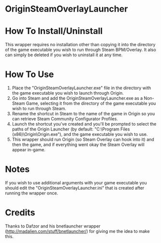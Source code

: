 # OriginSteamOverlayLauncher
How To Install/Uninstall
========================
This wrapper requires no installation other than copying it into the directory of the game executable you wish to run through Steam BPM/Overlay. It also can simply be deleted if you wish to uninstall it at any time.


How To Use
==========
1) Place the "OriginSteamOverlayLauncher.exe" file in the directory with the game executable you wish to launch through Origin.
2) Go into Steam and add the OriginSteamOverlayLauncher.exe as a Non-Steam Game, selecting it from the directory of the game executable you wish to run through Steam.
3) Rename the shortcut in Steam to the name of the game in Origin so you can retrieve Steam Community Configurator Profiles.
4) Launch the shortcut you've created and you'll be prompted to select the paths of the Origin Launcher (by default: "C:\Program Files (x86)\Origin\Origin.exe"), and the game executable you wish to use.
5) This wrapper should run Origin (so Steam Overlay can hook into it) and then the game, and if everything went okay the Steam Overlay will appear in-game.


Notes
=====
If you wish to use additional arguments with your game executable you should edit the "OriginSteamOverlayLauncher.ini" that is created after running the wrapper once.


Credits
=======
Thanks to Dafzor and his bnetlauncher wrapper (http://madalien.com/stuff/bnetlauncher/) for giving me the idea to make this.
